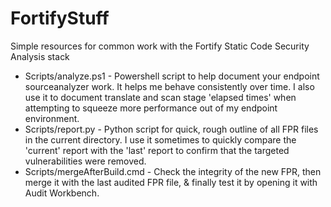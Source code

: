 # FortifyStuff  

Simple resources for common work with the Fortify Static Code Security Analysis stack

* Scripts/analyze.ps1 - Powershell script to help document your endpoint sourceanalyzer work.  It helps me behave consistently over time.  I also use it to document translate and scan stage 'elapsed times' when attempting to squeeze more performance out of my endpoint environment.  
* Scripts/report.py - Python script for quick, rough outline of all FPR files in the current directory.  I use it sometimes to quickly compare the 'current' report with the 'last' report to confirm that the targeted vulnerabilities were removed.  
* Scripts/mergeAfterBuild.cmd - Check the integrity of the new FPR, then merge it with the last audited FPR file, & finally test it by opening it with Audit Workbench.  
